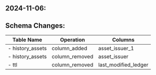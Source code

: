 
## 2024-11-06:

## Schema Changes:
|       Table Name                | Operation     | Columns                                            |
|---------------------------------|---------------|----------------------------------------------------|
| - history_assets                | column_added  | asset_issuer_1                                   |
| - history_assets                | column_removed | asset_issuer                                     |
| - ttl                           | column_removed | last_modified_ledger                             |


